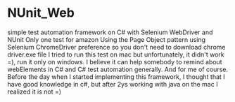 # NUnit_Web
simple test automation framework on C# with Selenium WebDriver and NUnit
Only one test for amazon
Using the Page Object pattern
using Selenium ChromeDriver preference so you don't need to download chrome driver.exe file
I tried to run this test on mac but unfortunately, it didn't work =), run it only on windows.
I believe it can help somebody to remind about webElements in C# and C# test automation generally.
And for me of course. Before the day when I started implementing this framework, I thought that I have good knowledge in c#, 
but after 2ys working with java on the mac I realized it is not =)
